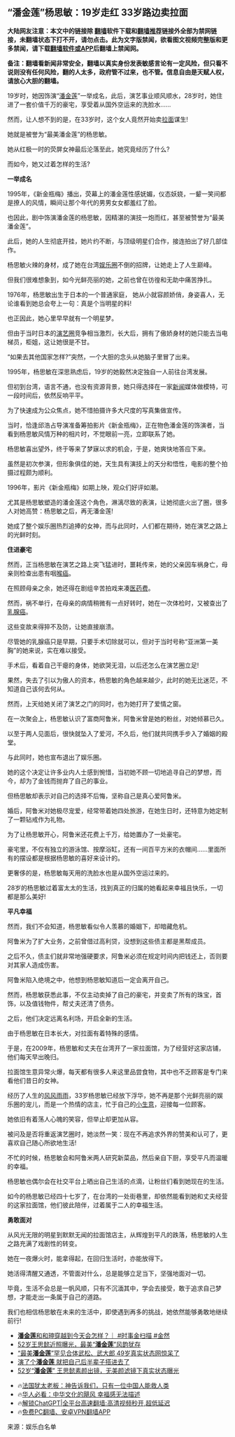  <!-- 面包屑导航 --> <h2>“潘金莲”杨思敏：19岁走红 33岁路边卖拉面</h2> <p class="notice"><b>大陆网友注意：本文中的链接除 <a href="https://github.com/bannedbook/fanqiang" >翻墙</a>软件下载和<a href="https://github.com/killgcd/justmysocks/blob/master/README.md">翻墙推荐</a>链接外全部为禁网链接，未翻墙状态下打不开，请勿点击。此为文字版禁闻，欲看图文视频完整版和更多禁闻，请下载<a href="https://github.com/bannedbook/fanqiang">翻墙软件或APP</a>后翻墙上禁闻网。</p><p>备注：翻墙看新闻非常安全，翻墙以真实身份发表敏感言论有一定风险，但只看不说则没有任何风险，翻的人太多，政府管不过来，也不管。信息自由是天赋人权，请放心大胆的翻墙。</b></p>  <div class="entry"> <p>19岁时，她因饰演“<a href="https://www.bannedbook.org/bnews/tag/%e6%bd%98%e9%87%91%e8%8e%b2/" class="st_tag internal_tag" rel="tag" title="标签 潘金莲 下的日志">潘金莲</a>”一举成名，此后，演艺事业顺风顺水，28岁时，她住进了一套价值千万的豪宅，享受着从国外空运来的洗脸水……</p> <p>然而，让人想不到的是，在33岁时，这个女人竟然开始卖<a href="https://www.bannedbook.org/bnews/tag/%E6%8B%89%E9%9D%A2/" class="st_tag internal_tag" rel="tag" title="标签 拉面 下的日志">拉面</a>谋生!</p> <p>她就是被誉为“最美潘金莲”的杨思敏。</p> <p>她从红极一时的荧屏女神最后沦落至此，她究竟经历了什么?</p> <p>而如今，她又过着怎样的生活?</p> <p><strong>一举成名</strong></p> <p>1995年，《新金瓶梅》播出，荧幕上的潘金莲性感妩媚，仪态妖娆，一颦一笑间都是撩人的风情，瞬间让那个年代的男男女女都羞红了脸。</p> <p>也因此，剧中饰演潘金莲的杨思敏，因精湛的演技一炮而红，甚至被赞誉为“最美潘金莲”。</p> <p>此后，她的人生彻底开挂，她片约不断，与顶级明星们合作，接连拍出了好几部佳作。</p> <p>杨思敏火辣的身材，成了她在台湾<a href="https://www.bannedbook.org/bnews/tag/%e5%a8%b1%e4%b9%90%e5%9c%88/" class="st_tag internal_tag" rel="tag" title="标签 娱乐圈 下的日志">娱乐圈</a>不倒的招牌，让她走上了人生巅峰。</p> <p>但我们很难想象到，如今光鲜亮丽的她，之前也曾在彷徨和无助中痛苦挣扎。</p> <p>1976年，杨思敏出生于日本的一个普通家庭， 她从小就容颜娇俏，身姿喜人，无论谁看到她总会夸上一句：真是个当明星的料!</p> <p>也正因此，她心里早早就有一个明星梦。</p> <p>但由于当时日本的<a href="https://www.bannedbook.org/bnews/tag/%e6%bc%94%e8%89%ba%e5%9c%88/" class="st_tag internal_tag" rel="tag" title="标签 演艺圈 下的日志">演艺圈</a>竞争相当激烈，长大后，拥有了傲娇身材的她只能去当电梯员，柜姐，这让她很是不甘。</p> <p>“如果去其他国家怎样?”突然，一个大胆的念头从她脑子里冒了出来。</p> <p>1995年，杨思敏在深思熟虑后，19岁的她毅然决定独自一人前往台湾发展。</p> <p>但初到台湾，语言不通，也没有资源背景，她只得选择在一家<span class='wp_keywordlink_affiliate'><a href="https://www.bannedbook.org/" title="新闻">新闻</a></span>媒体做模特，可一段时间后，依然反响平平。</p> <p>为了快速成为公众焦点，她不惜拍摄许多大尺度的写真集做宣传。</p> <p>当时，恰逢邱浩占导演准备筹拍影片《新金瓶梅》，正在物色潘金莲的饰演者，当看到杨思敏风情万种的相片时，不觉眼前一亮，立即联系了她。</p> <p>杨思敏喜出望外，终于等来了梦寐以求的机会，于是，她爽快地答应下来。</p> <p>虽然是初次参演，但形象俱佳的她，天生具有演技上的天分和悟性，电影的整个拍摄过程颇为顺利。</p> <p>1996年，影片《新金瓶梅》如期上映，观众们好评如潮。</p> <p>尤其是杨思敏塑造的潘金莲这个角色，淋漓尽致的表演，让她彻底火出了圈，很多人对她高赞：杨思敏之后，再无潘金莲!</p> <p>她成了整个娱乐圈热烈追捧的女神，而与此同时，人们都在期待，她在演艺之路上的光鲜时刻。</p> <p><strong>住进豪宅</strong></p> <p>然而，正当杨思敏在演艺之路上突飞猛进时，噩耗传来，她的父亲因车祸身亡，母亲则检查出患有咽<a href="https://www.bannedbook.org/bnews/tag/%E5%96%89%E7%99%8C/" class="st_tag internal_tag" rel="tag" title="标签 喉癌 下的日志">喉癌</a>。</p> <p>在照顾母亲之余，她还得在剧组辛苦拍戏来凑<a href="https://www.bannedbook.org/bnews/tag/%E5%8C%BB%E8%8D%AF%E8%B4%B9/" class="st_tag internal_tag" rel="tag" title="标签 医药费 下的日志">医药费</a>。</p> <p>然而，祸不单行，在母亲的病情稍微有一点好转时，她在一次体检时，又被查出了<a href="https://www.bannedbook.org/bnews/tag/%E4%B9%B3%E8%85%BA%E7%99%8C/" class="st_tag internal_tag" rel="tag" title="标签 乳腺癌 下的日志">乳腺癌</a>。</p> <p>这些变故来得猝不及防，让她直接崩溃。</p> <p>尽管她的乳腺癌只是早期，只要手术切除就可以，但对于当时号称“亚洲第一美胸”的她来说，实在难以接受。</p> <p>手术后，看着自己干瘪的身体，她欲哭无泪，以后还怎么在演艺圈立足!</p> <p>果然，失去了引以为傲人的资本，杨思敏的角色越来越少，此时的她无比迷茫，不知道自己该何去何从。</p>  <p>然而，上天给她关闭了演艺之门的同时，也为她打开了爱情之窗。</p> <p>在一次聚会上，杨思敏认识了富商阿鲁米，阿鲁米曾是她的粉丝，对她倾慕已久。</p> <p>以至于两人见面后，很快就坠入了爱河，不久后，他们就共同携手步入了婚姻的殿堂。</p> <p>与此同时，她也宣布退出了娱乐圈。</p> <p>她的这个决定让许多业内人士感到惋惜，当初她不顾一切地追寻自己的梦想，而今，却为了金钱而抛弃了自己的事业。</p> <p>但杨思敏却表示对自己的选择不后悔，坚称自己是真心爱阿鲁米。</p> <p>婚后，阿鲁米对她极尽宠爱，经常带着她四处旅游，在她生日时，还特意为她定制了一颗钻戒作为礼物。</p> <p>为了让杨思敏开心，阿鲁米还花费上千万，给她置办了一处豪宅。</p> <p>豪宅里，不仅有独立的游泳馆、按摩浴缸，还有一间百平方米的衣帽间……里面所有的摆设都是根据杨思敏的喜好来设计的。</p> <p>更奢侈的是，杨思敏每天用的洗脸水也是从国外空运过来的。</p> <p>28岁的杨思敏过着富太太的生活，找到真正的归属的她看起来幸福且快乐，一切都是那么美好!</p> <p><strong>平凡幸福</strong></p> <p>然而，我们不会知道，杨思敏看似令人羡慕的婚姻下，却暗藏危机。</p> <p>阿鲁米为了扩大业务，之前曾借过高利贷，没想到这些债主都是黑帮成员。</p> <p>之后不久，债主们就非常地强硬要求，阿鲁米必须在规定时间内把钱还上，否则要对其家人造成伤害。</p> <p>阿鲁米陷入绝境之中，他想到杨思敏知道后一定会离开自己。</p>  <p>然而，杨思敏获悉此事，不仅主动卖掉了自己的豪宅，并变卖了所有的珠宝，首饰，以及值钱物件，帮丈夫还清了债务。</p> <p>之后，他们决定远离名利场，开启全新的生活。</p> <p>由于杨思敏在日本长大，对拉面有着特殊的感情。</p> <p>于是，在2009年，杨思敏和丈夫在台湾开了一家拉面馆，为了经营好这家店铺，他们每天早出晚归。</p> <p>拉面馆生意异常火爆，每天都有很多人来这里品尝食物，其中也不乏顾客是专门来看他们昔日的女神。</p> <p>经历了人生的<span class='wp_keywordlink'><a href="https://www.bannedbook.org/forum3/topic122.html" title="陈建国：十年风风雨雨" target="_blank">风风雨雨</a></span>，33岁杨思敏已经放下浮华，她不再是那个光鲜亮丽的娱乐圈的宠儿，而是一个热情的店主，忙于自己的<a href="https://www.bannedbook.org/bnews/tag/%e5%b0%8f%e7%94%9f%e6%84%8f/" class="st_tag internal_tag" rel="tag" title="标签 小生意 下的日志">小生意</a>，迎接每一位顾客。</p> <p>她依旧有着荡人心魄的笑容，但举止却更加从容。</p> <p>被问及是否将重返演艺圈时，她淡然一笑：现在不再追求外界的赞美和认可了，更喜欢自己随心所欲地生活!</p> <p>不忙的时候，杨思敏会和阿鲁米两人研究新菜品，然后亲自下厨，享受平凡而温暖的幸福。</p> <p>杨思敏也偶尔会在社交平台上晒出自己生活的点滴，让粉丝们看到她现在的生活。</p> <p>如今的杨思敏已经四十七岁了，在台湾的一处街巷里，却依然能看到她和丈夫经营的这家拉面馆，他们彼此陪伴，过着属于二人的幸福生活。</p> <p><strong>勇敢面对</strong></p> <p>从风光无限的明星到默默无闻的拉面馆店主，从辉煌到平凡的跌落，杨思敏的人生之路充满了戏剧性的转变。</p> <p>她在一夜爆火时，能拿得起，在回归生活时，亦能放得下。</p> <p>她活得清醒又通透，不管面对什么，总是能够立足当下，坚强地面对一切。</p> <p>毕竟，生活不会总是一帆风顺，只有不沉湎其中，学会去接受，敢于追求自己梦想，才能走出一条属于自己的道路。</p>  <p>我们也相信杨思敏在未来的生活中，即使遇到再多的挑战，她依然能够勇敢地继续前行!</p> <!--<div id="taboola-mid-1"></div>--><ul class='op-related-articles' title='相关阅读'> <li><a href='https://www.bannedbook.org/bnews/sohnews/20230620/1898791.html' target='_blank'><b>潘金莲</b>和和珅穿越到今天会怎样？｜ #时事金扫描 #金然</a></li> <li><a href='https://www.bannedbook.org/bnews/yule/20221201/1818333.html' target='_blank'>52岁王思懿近照曝光，最美“<b>潘金莲</b>”风韵犹存</a></li> <li><a href='https://www.bannedbook.org/bnews/yule/20221012/1796222.html' target='_blank'>“最美<b>潘金莲</b>”罕见合体武松、武大郎 49岁真实状态网惊呆了</a></li> <li><a href='https://www.bannedbook.org/bnews/yule/20220918/1786045.html' target='_blank'>演了个<b>潘金莲</b> 就把自己后半辈子搭进去了</a></li> <li><a href='https://www.bannedbook.org/bnews/yule/20220907/1781467.html' target='_blank'>52岁“<b>潘金莲</b>” 王思懿素颜出镜，无美颜滤镜下真实状态曝光</a></li> </ul> <ul class="texttj"> <li>🔥<a href="https://www.bannedbook.org/bnews/ssgc/20230219/1850782.html" target="_blank">法国犹太老板：神告诉我们，只有一位中国人能救人类</a></li> <li>🔥<a href="https://www.bannedbook.org/bnews/comments/20220220/1694796.html" target="_blank">华人必看：中华文化的飓风 幸福感无法描述</a></li> <li>🔥<a href="https://github.com/bannedbook/fanqiang/wiki/V2ray%E6%9C%BA%E5%9C%BA" target="_blank">解锁ChatGPT|全平台高速翻墙:高清视频秒开,超低延迟</a></li> <li>🔥<a href="https://github.com/bannedbook/fanqiang/wiki/%E7%A6%81%E9%97%BB%E7%BD%91%E5%AE%89%E5%8D%93%E7%BF%BB%E5%A2%99%E6%96%B0%E9%97%BBAPP" target="_blank">免费PC翻墙、安卓VPN翻墙APP</a></li> </ul><p class="src-info">来源：娱乐白名单 </p><a name='sharetosocial'></a> <div style="margin-bottom:5px;padding-bottom:5px;clear:both"> <div id="archive-pix-1" class="banner-ads"> <!-- AuctionX Display platform tag START --> <div id="27602x728x90x621x_ADSLOT1" clicktrack="%%CLICK_URL_ESC%%"></div>  <!-- AuctionX Display platform tag END --> </div> <div id="archive-pix-2" class="banner-ads"> <!-- AuctionX Display platform tag START --> <div id="27556x300x250x621x_ADSLOT1" clicktrack="%%CLICK_URL_ESC%%" style="margin:0 auto;text-align:center"></div>  <!-- AuctionX Display platform tag END --> </div> </div>  <div id="archive-pix-1" class="banner-ads"> <!-- AuctionX Display platform tag START --> <div id="27603x728x90x621x_ADSLOT1" clicktrack="%%CLICK_URL_ESC%%"></div>  <!-- AuctionX Display platform tag END --> </div> </div><!--END ENTRY--> 